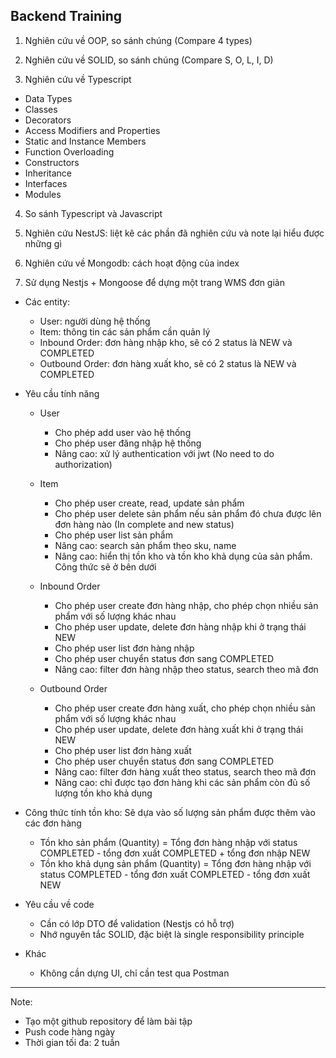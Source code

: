 ## Backend Training

1. Nghiên cứu về OOP, so sánh chúng (Compare 4 types)

2. Nghiên cứu về SOLID, so sánh chúng (Compare S, O, L, I, D)

3. Nghiên cứu về Typescript

- Data Types
- Classes
- Decorators
- Access Modifiers and Properties
- Static and Instance Members
- Function Overloading
- Constructors
- Inheritance
- Interfaces
- Modules

4. So sánh Typescript và Javascript

5. Nghiên cứu NestJS: liệt kê các phần đã nghiên cứu và note lại hiểu được những gì

6. Nghiên cứu về Mongodb: cách hoạt động của index

7. Sử dụng Nestjs + Mongoose để dựng một trang WMS đơn giản

- Các entity:

  - User: người dùng hệ thống
  - Item: thông tin các sản phẩm cần quản lý
  - Inbound Order: đơn hàng nhập kho, sẽ có 2 status là NEW và COMPLETED
  - Outbound Order: đơn hàng xuất kho, sẽ có 2 status là NEW và COMPLETED

- Yêu cầu tính năng

  - User

    - Cho phép add user vào hệ thống
    - Cho phép user đăng nhập hệ thống
    - Nâng cao: xử lý authentication với jwt (No need to do authorization)

  - Item

    - Cho phép user create, read, update sản phẩm
    - Cho phép user delete sản phẩm nếu sản phẩm đó chưa được lên đơn hàng nào (In complete and new status)
    - Cho phép user list sản phẩm
    - Nâng cao: search sản phẩm theo sku, name
    - Nâng cao: hiển thị tồn kho và tồn kho khả dụng của sản phẩm. Công thức sẽ ở bên dưới

  - Inbound Order

    - Cho phép user create đơn hàng nhập, cho phép chọn nhiều sản phẩm với số lượng khác nhau
    - Cho phép user update, delete đơn hàng nhập khi ở trạng thái NEW
    - Cho phép user list đơn hàng nhập
    - Cho phép user chuyển status đơn sang COMPLETED
    - Nâng cao: filter đơn hàng nhập theo status, search theo mã đơn

  - Outbound Order
    - Cho phép user create đơn hàng xuất, cho phép chọn nhiều sản phẩm với số lượng khác nhau
    - Cho phép user update, delete đơn hàng xuất khi ở trạng thái NEW
    - Cho phép user list đơn hàng xuất
    - Cho phép user chuyển status đơn sang COMPLETED
    - Nâng cao: filter đơn hàng xuất theo status, search theo mã đơn
    - Nâng cao: chỉ được tạo đơn hàng khi các sản phẩm còn đủ số lượng tồn kho khả dụng

- Công thức tính tồn kho: Sẽ dựa vào số lượng sản phẩm được thêm vào các đơn hàng

  - Tồn kho sản phẩm (Quantity) = Tổng đơn hàng nhập với status COMPLETED - tổng đơn xuất COMPLETED + tổng đơn nhập NEW
  - Tồn kho khả dụng sản phẩm (Quantity) = Tổng đơn hàng nhập với status COMPLETED - tổng đơn xuất COMPLETED - tổng đơn xuất NEW

- Yêu cầu về code

  - Cần có lớp DTO để validation (Nestjs có hỗ trợ)
  - Nhớ nguyên tắc SOLID, đặc biệt là single responsibility principle

- Khác
  - Không cần dựng UI, chỉ cần test qua Postman

---

Note:

- Tạo một github repository để làm bài tập
- Push code hàng ngày
- Thời gian tối đa: 2 tuần

